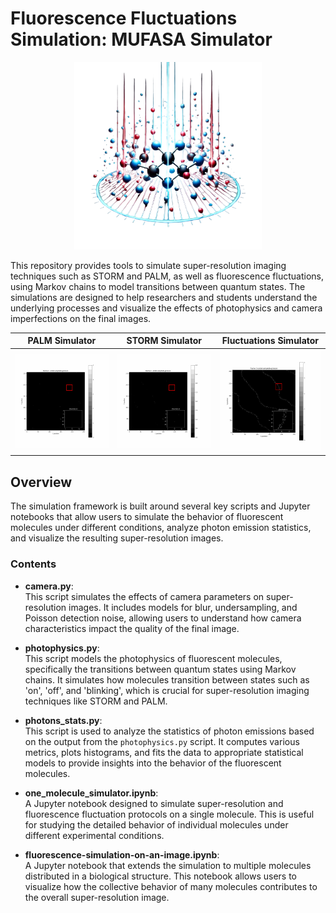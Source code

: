 # Fluorescence Fluctuations Simulation: MUFASA Simulator

<div align="center">
<img src="img/logo_bg.png" alt="Fluorescence Simulation" width="300"/>
</div>

This repository provides tools to simulate super-resolution imaging techniques such as STORM and PALM, as well as fluorescence fluctuations, using Markov chains to model transitions between quantum states. The simulations are designed to help researchers and students understand the underlying processes and visualize the effects of photophysics and camera imperfections on the final images.


| PALM Simulator | STORM Simulator | Fluctuations Simulator |
|:--------------:|:---------------:|:----------------------:|
| <img src="img/emitted_photons_poisson_palm.gif" width="300"> | <img src="img/emitted_photons_poisson_storm.gif" width="300"> | <img src="img/emitted_photons_poisson_FF.gif" width="300"> |



## Overview

The simulation framework is built around several key scripts and Jupyter notebooks that allow users to simulate the behavior of fluorescent molecules under different conditions, analyze photon emission statistics, and visualize the resulting super-resolution images.

### Contents

- **camera.py**:  
  This script simulates the effects of camera parameters on super-resolution images. It includes models for blur, undersampling, and Poisson detection noise, allowing users to understand how camera characteristics impact the quality of the final image.

- **photophysics.py**:  
  This script models the photophysics of fluorescent molecules, specifically the transitions between quantum states using Markov chains. It simulates how molecules transition between states such as 'on', 'off', and 'blinking', which is crucial for super-resolution imaging techniques like STORM and PALM.

- **photons_stats.py**:  
  This script is used to analyze the statistics of photon emissions based on the output from the `photophysics.py` script. It computes various metrics, plots histograms, and fits the data to appropriate statistical models to provide insights into the behavior of the fluorescent molecules.

- **one_molecule_simulator.ipynb**:  
  A Jupyter notebook designed to simulate super-resolution and fluorescence fluctuation protocols on a single molecule. This is useful for studying the detailed behavior of individual molecules under different experimental conditions.

- **fluorescence-simulation-on-an-image.ipynb**:  
  A Jupyter notebook that extends the simulation to multiple molecules distributed in a biological structure. This notebook allows users to visualize how the collective behavior of many molecules contributes to the overall super-resolution image.



